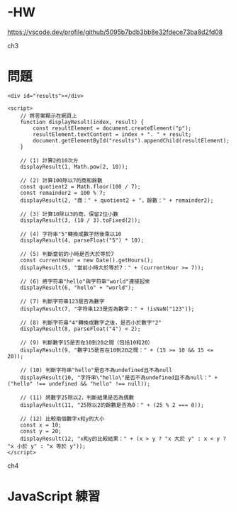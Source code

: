 # -HW
https://vscode.dev/profile/github/5095b7bdb3bb8e32fdece73ba8d2fd08

ch3
<!DOCTYPE html>
<html lang="en">
<head>
    <meta charset="UTF-8">
    <meta name="viewport" content="width=device-width, initial-scale=1.0">
    <title>問題</title>
</head>
<body>
    <h1>問題</h1>

    <div id="results"></div>

    <script>
        // 將答案顯示在網頁上
        function displayResult(index, result) {
            const resultElement = document.createElement("p");
            resultElement.textContent = index + ". " + result;
            document.getElementById("results").appendChild(resultElement);
        }

        // (1) 計算2的10次方
        displayResult(1, Math.pow(2, 10));

        // (2) 計算100除以7的商和餘數
        const quotient2 = Math.floor(100 / 7);
        const remainder2 = 100 % 7;
        displayResult(2, "商：" + quotient2 + "，餘數：" + remainder2);

        // (3) 計算10除以3的商，保留2位小數
        displayResult(3, (10 / 3).toFixed(2));

        // (4) 字符串"5"轉換成數字然後乘以10
        displayResult(4, parseFloat("5") * 10);

        // (5) 判斷當前的小時是否大於等於7
        const currentHour = new Date().getHours();
        displayResult(5, "當前小時大於等於7：" + (currentHour >= 7));

        // (6) 將字符串"hello"與字符串"world"連接起來
        displayResult(6, "hello" + "world");

        // (7) 判斷字符串123是否為數字
        displayResult(7, "字符串123是否為數字：" + !isNaN("123"));

        // (8) 判斷字符串"4"轉換成數字之後，是否小於數字"2"
        displayResult(8, parseFloat("4") < 2);

        // (9) 判斷數字15是否在10到20之間（包括10和20）
        displayResult(9, "數字15是否在10到20之間：" + (15 >= 10 && 15 <= 20));

        // (10) 判斷字符串"hello"是否不為undefined且不為null
        displayResult(10, "字符串\"hello\"是否不為undefined且不為null：" + ("hello" !== undefined && "hello" !== null));

        // (11) 將數字25除以2，判斷結果是否為偶數
        displayResult(11, "25除以2的餘數是否為0：" + (25 % 2 === 0));

        // (12) 比較兩個數字x和y的大小
        const x = 10;
        const y = 20;
        displayResult(12, "x和y的比較結果：" + (x > y ? "x 大於 y" : x < y ? "x 小於 y" : "x 等於 y"));
    </script>
</body>
</html>

ch4
<!DOCTYPE html>
<html lang="en">
<head>
    <meta charset="UTF-8">
    <meta name="viewport" content="width=device-width, initial-scale=1.0">
    <title>JavaScript 練習</title>
</head>
<body>
    <h1>JavaScript 練習</h1>
    <div id="results"></div>
    <script>
        // 將答案顯示在網頁上
        function displayResult(index, result) {
            const resultElement = document.createElement("p");
            resultElement.textContent = index + ". " + result;
            document.getElementById("results").appendChild(resultElement);
        }

        // (1) 提示使用者輸入一個年份，判斷這個年份是否為閏年。
        function isLeapYear(year) {
            if ((year % 4 === 0 && year % 100 !== 0) || (year % 400 === 0)) {
                return true;
            } else {
                return false;
            }
        }
        const year = 2024; // 替換成你要測試的年份
        displayResult(1, `年份 ${year} 是閏年嗎？${isLeapYear(year)}`);

        // (2) 提示使用者輸入一個月份，然後輸出該月份的天數。
        function getDaysInMonth(month, year) {
            switch (month) {
                case 1: case 3: case 5: case 7: case 8: case 10: case 12:
                    return 31;
                case 4: case 6: case 9: case 11:
                    return 30;
                case 2:
                    return isLeapYear(year) ? 29 : 28;
                default:
                    return "無效的月份";
            }
        }
        const month = 2; // 替換成你要測試的月份
        displayResult(2, `月份 ${month} 有 ${getDaysInMonth(month, year)} 天`);

        // (3) 提示使用者輸入一個字串，然後使用 for 迴圈將字串反轉。
        function reverseString(str) {
            let reversed = "";
            for (let i = str.length - 1; i >= 0; i--) {
                reversed += str[i];
            }
            return reversed;
        }
        const str = "hello"; // 替換成你要測試的字串
        displayResult(3, `字串 "${str}" 的反轉結果是 "${reverseString(str)}"`);

        // (4) 使用 for 迴圈印出由 "*" 組成的倒直角三角形。
        function printTriangle(n) {
            let triangle = "";
            for (let i = n; i > 0; i--) {
                triangle += "*".repeat(i) + "\n";
            }
            return triangle;
        }
        const n = 5; // 替換成你要測試的高度
        displayResult(4, `倒直角三角形:\n${printTriangle(n)}`);

        // (5) 使用 while 迴圈判斷一個數是否為質數。
        function isPrime(num) {
            if (num <= 1) return false;
            let i = 2;
            while (i <= Math.sqrt(num)) {
                if (num % i === 0) return false;
                i++;
            }
            return true;
        }
        const num = 17; // 替換成你要測試的數字
        displayResult(5, `數字 ${num} 是質數嗎？${isPrime(num)}`);

        // (6) 使用 while 迴圈印出由 "*" 組成的倒直角三角形。
        function printTriangleWhile(n) {
            let triangle = "";
            let i = n;
            while (i > 0) {
                triangle += "*".repeat(i) + "\n";
                i--;
            }
            return triangle;
        }
        displayResult(6, `倒直角三角形 (使用 while 迴圈):\n${printTriangleWhile(n)}`);

        // (7) 輸入一個正整數 n，使用 do...while 迴圈計算 n! (即 n 的階乘)，並輸出結果。
        function factorial(n) {
            let result = 1;
            let i = 1;
            do {
                result *= i;
                i++;
            } while (i <= n);
            return result;
        }
        const nFactorial = 5; // 替換成你要測試的正整數
        displayResult(7, `數字 ${nFactorial} 的階乘是 ${factorial(nFactorial)}`);

        // (8) 使用 for...of 迴圈找出陣列中的最大值。
        function findMax(arr) {
            let max = arr[0];
            for (const num of arr) {
                if (num > max) max = num;
            }
            return max;
        }
        const arr = [1, 5, 2, 7, 3]; // 替換成你要測試的陣列
        displayResult(8, `陣列 [${arr}] 中的最大值是 ${findMax(arr)}`);

        // (9) 使用 for...of 迴圈計算陣列中所有偶數元素的總和。
        function sumEvenNumbers(arr) {
            let sum = 0;
            for (const num of arr) {
                if (num % 2 === 0) sum += num;
            }
            return sum;
        }
        const arr2 = [1, 2, 3, 4, 5, 6, 7, 8]; // 替換成你要測試的陣列
        displayResult(9, `陣列 [${arr2}] 中偶數元素的總和是 ${sumEvenNumbers(arr2)}`);

        // (10) 使用 for...in 迴圈計算物件中屬性的總和。
        function sumObjectValues(obj) {
            let sum = 0;
            for (const key in obj) {
                sum += obj[key];
            }
            return sum;
        }
        const obj = {a: 1, b: 2, c: 3, d: 4, e: 5}; // 替換成你要測試的物件
        displayResult(10, `物件 {a: 1, b: 2, c: 3, d: 4, e: 5} 中屬性的總和是 ${sumObjectValues(obj)}`);
    </script>
</body>
</html>

ch5
<!DOCTYPE html>
<html lang="en">
<head>
    <meta charset="UTF-8">
    <meta name="viewport" content="width=device-width, initial-scale=1.0">
    <title>JavaScript 練習</title>
</head>
<body>
    <h1>JavaScript 練習</h1>
    <div id="results"></div>
    <script>
        // 將答案顯示在網頁上
        function displayResult(index, result) {
            const resultElement = document.createElement("p");
            resultElement.textContent = index + ". " + result;
            document.getElementById("results").appendChild(resultElement);
        }

        // 第1張圖片的習題

        // (1) 寫一個函式用來計算任意數字的平均值。
        function average(...nums) {
            let sum = 0;
            for (let num of nums) {
                sum += num;
            }
            return sum / nums.length;
        }
        const nums = [1, 2, 3, 4, 5];
        displayResult(1, `平均值: ${average(...nums)}`);

        // (2) 寫一個函式用來檢查一個數字是否為質數。
        function isPrime(num) {
            if (num <= 1) return false;
            for (let i = 2; i <= Math.sqrt(num); i++) {
                if (num % i === 0) return false;
            }
            return true;
        }
        const numPrime = 7;
        displayResult(2, `數字 ${numPrime} 是質數嗎？${isPrime(numPrime)}`);

        // (3) 寫一個函式用來將一個數字轉換為其二進位表示法的字串。
        function toBinaryString(num) {
            return num.toString(2);
        }
        const numBinary = 10;
        displayResult(3, `數字 ${numBinary} 的二進位表示法是 ${toBinaryString(numBinary)}`);

        // (4) 寫一個函式用來找出陣列中的最小值和最大值。
        function findMinMax(array) {
            let min = array[0], max = array[0];
            for (let i = 1; i < array.length; i++) {
                if (array[i] < min) min = array[i];
                if (array[i] > max) max = array[i];
            }
            return { min, max };
        }
        const arr = [1, 2, 3, 4, 5];
        const { min, max } = findMinMax(arr);
        displayResult(4, `陣列 [${arr}] 中的最小值是 ${min}, 最大值是 ${max}`);

        // 第2張圖片的習題

        // (1) 寫一個遞迴函式用來計算費氏數列的第n項。
        function fibonacci(n) {
            if (n === 1 || n === 2) return 1;
            return fibonacci(n - 1) + fibonacci(n - 2);
        }
        const nFib = 5;
        displayResult(5, `費氏數列的第 ${nFib} 項是 ${fibonacci(nFib)}`);

        // (2) 寫一個遞迴函式用來計算兩個正整數的最大公因數（GCD）。
        function gcd(m, n) {
            if (n === 0) return m;
            return gcd(n, m % n);
        }
        const m = 48, n = 18;
        displayResult(6, `數字 ${m} 和 ${n} 的最大公因數是 ${gcd(m, n)}`);
    </script>
</body>
</html>

ch6
<!DOCTYPE html>
<html lang="en">
<head>
    <meta charset="UTF-8">
    <meta name="viewport" content="width=device-width, initial-scale=1.0">
    <title>JavaScript 練習</title>
</head>
<body>
    <h1>JavaScript 練習</h1>
    <div id="results"></div>
    <script>
        // 將答案顯示在網頁上
        function displayResult(index, result) {
            const resultElement = document.createElement("p");
            resultElement.textContent = index + ". " + result;
            document.getElementById("results").appendChild(resultElement);
        }

        // 第3張圖片的習題

        // (1) 寫一個函式用來計算一個日期物件現在的天數。
        function getDays(date) {
            const start = new Date(date.getFullYear(), 0, 0);
            const diff = date - start;
            const oneDay = 1000 * 60 * 60 * 24;
            const day = Math.floor(diff / oneDay);
            return day;
        }
        const today = new Date();
        displayResult(1, `今天是今年的第 ${getDays(today)} 天`);

        // (2) 寫一個函式用來將一個字串反轉。
        function reverseString(str) {
            return str.split('').reverse().join('');
        }
        const str = "hello";
        displayResult(2, `字串 "${str}" 反轉後是 "${reverseString(str)}"`);

        // (3) 寫一個函式用來判斷一個字串是否為迴文。
        function isPalindrome(str) {
            let left = 0;
            let right = str.length - 1;
            while (left < right) {
                if (str[left] !== str[right]) {
                    return false;
                }
                left++;
                right--;
            }
            return true;
        }
        const strPalindrome = "racecar";
        displayResult(3, `字串 "${strPalindrome}" 是迴文嗎？${isPalindrome(strPalindrome)}`);

        // (4) 寫一個函式來生成一個指定長度的隨機字串。
        function randomString(length) {
            const chars = 'ABCDEFGHIJKLMNOPQRSTUVWXYZabcdefghijklmnopqrstuvwxyz0123456789';
            let result = '';
            for (let i = 0; i < length; i++) {
                result += chars.charAt(Math.floor(Math.random() * chars.length));
            }
            return result;
        }
        const length = 10;
        displayResult(4, `隨機字串（長度 ${length}）: ${randomString(length)}`);

        // 第4張圖片的習題

        // (1) 寫一個函式用來判斷一個數字是否為完美數。
        function isPerfectNumber(num) {
            let sum = 0;
            for (let i = 1; i < num; i++) {
                if (num % i === 0) {
                    sum += i;
                }
            }
            return sum === num;
        }
        const numPerfect = 6;
        displayResult(5, `數字 ${numPerfect} 是完美數嗎？${isPerfectNumber(numPerfect)}`);

        // (2) 寫一個函式用來進行氣泡排序法。
        function bubbleSort(arr) {
            var len = arr.length;
            for (var i = 0; i < len; i++) {
                for (var j = 0; j < len - i - 1; j++) {
                    if (arr[j] > arr[j + 1]) {
                        var temp = arr[j];
                        arr[j] = arr[j + 1];
                        arr[j + 1] = temp;
                    }
                }
            }
            return arr;
        }
        const arrBubble = [5, 1, 4, 2, 8];
        displayResult(6, `排序前: [${arrBubble}] 排序後: [${bubbleSort(arrBubble)}]`);
    </script>
</body>
</html>

# -Practice
https://leetcode.com/problem-list/mv4zcp87/ https://www.canva.com/design/DAGB6FpB0Yk/5d-w-DI6heOVJPfzW1Esug/edit
